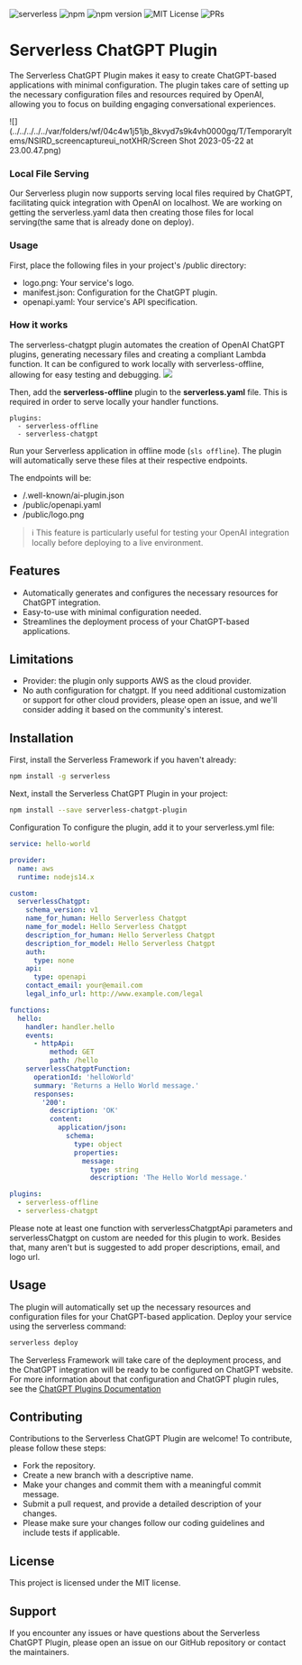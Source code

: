 ![serverless](http://public.serverless.com/badges/v3.svg)
![npm](https://img.shields.io/npm/dt/serverless-chatgpt)
![npm version](https://badge.fury.io/js/serverless-chatgpt.svg)
![MIT License](http://img.shields.io/badge/license-MIT-blue.svg?style=flat)
![PRs](https://img.shields.io/badge/PRs-welcome-brightgreen.svg?style=flat-square)

# Serverless ChatGPT Plugin
The Serverless ChatGPT Plugin makes it easy to create ChatGPT-based applications with minimal configuration. The plugin takes care of setting up the necessary configuration files and resources required by OpenAI, allowing you to focus on building engaging conversational experiences.

![](../../../../../var/folders/wf/04c4w1j51jb_8kvyd7s9k4vh0000gq/T/TemporaryItems/NSIRD_screencaptureui_notXHR/Screen Shot 2023-05-22 at 23.00.47.png)

### Local File Serving
Our Serverless plugin now supports serving local files required by ChatGPT, facilitating quick integration with OpenAI on localhost.
We are working on getting the serverless.yaml data then creating those files for local serving(the same that is already done on deploy).

### Usage
First, place the following files in your project's /public directory:
- logo.png: Your service's logo.
- manifest.json: Configuration for the ChatGPT plugin.
- openapi.yaml: Your service's API specification.

### How it works
The serverless-chatgpt plugin automates the creation of OpenAI ChatGPT plugins, generating necessary files and creating a compliant Lambda function. It can be configured to work locally with serverless-offline, allowing for easy testing and debugging.
[![](https://mermaid.ink/img/pako:eNqVlF1LwzAUhv_KId5uovO7grBvJw4GHQimu4jNaRdMk5Km0yH776Ypugm7MHcnOc_7npMmp18k1RxJRHLDyjUsB4kC6NMKzQaNxKo63RZyBd3uAwwOdrvpmtm8tLCQdS7UqlENPDWkU1RomMUK5kyJDCsLTHHoL2YwwkwoYYVWMBHO50A3okODXtV_ieGZFW-cwaRWaUMfcGM61CoTeW0cetCQzjIpFEKmDTzrlElYuspC5V478toJbbybRqau0gfb-tzY56a0VcXe0ieGPvFIY6sNchAK5lho06omPjmjM7XR766VYx1PPfNEY1HUsj3bvrb_KMdUj63zPnxqQne499huJcIZVNa4mtFJD1N-c95pl90Pwe066pWf93_580C-F8hfBPKXgfxVIH8dyN8E8reB_F3off3ngkmHFGgKJrib3a_GICF2jQUmJHKhCwyTPCGJ2jmU1VbHW5WSyJoaO6QuuXuEI8Hc1BckypisfnfHXLj3_ruJfjlvfxKpHz1nWDL1qvWPdPcNQbZxVw?type=png)](https://mermaid.live/edit#pako:eNqVlF1LwzAUhv_KId5uovO7grBvJw4GHQimu4jNaRdMk5Km0yH776Ypugm7MHcnOc_7npMmp18k1RxJRHLDyjUsB4kC6NMKzQaNxKo63RZyBd3uAwwOdrvpmtm8tLCQdS7UqlENPDWkU1RomMUK5kyJDCsLTHHoL2YwwkwoYYVWMBHO50A3okODXtV_ieGZFW-cwaRWaUMfcGM61CoTeW0cetCQzjIpFEKmDTzrlElYuspC5V478toJbbybRqau0gfb-tzY56a0VcXe0ieGPvFIY6sNchAK5lho06omPjmjM7XR766VYx1PPfNEY1HUsj3bvrb_KMdUj63zPnxqQne499huJcIZVNa4mtFJD1N-c95pl90Pwe066pWf93_580C-F8hfBPKXgfxVIH8dyN8E8reB_F3off3ngkmHFGgKJrib3a_GICF2jQUmJHKhCwyTPCGJ2jmU1VbHW5WSyJoaO6QuuXuEI8Hc1BckypisfnfHXLj3_ruJfjlvfxKpHz1nWDL1qvWPdPcNQbZxVw)

Then, add the **serverless-offline** plugin to the **serverless.yaml** file. This is required in order to serve locally your handler functions.
```
plugins:
  - serverless-offline
  - serverless-chatgpt
```

Run your Serverless application in offline mode (```sls offline```). The plugin will automatically serve these files at their respective endpoints.

The endpoints will be:
- /.well-known/ai-plugin.json
- /public/openapi.yaml
- /public/logo.png

> :information_source: This feature is particularly useful for testing your OpenAI integration locally before deploying to a live environment.

## Features
- Automatically generates and configures the necessary resources for ChatGPT integration.
- Easy-to-use with minimal configuration needed.
- Streamlines the deployment process of your ChatGPT-based applications.

## Limitations
- Provider: the plugin only supports AWS as the cloud provider.
- No auth configuration for chatgpt.
If you need additional customization or support for other cloud providers, please open an issue, and we'll consider adding it based on the community's interest.

## Installation
First, install the Serverless Framework if you haven't already:

```bash
npm install -g serverless
```

Next, install the Serverless ChatGPT Plugin in your project:
```bash
npm install --save serverless-chatgpt-plugin
```

Configuration
To configure the plugin, add it to your serverless.yml file:

```yaml
service: hello-world

provider:
  name: aws
  runtime: nodejs14.x

custom:
  serverlessChatgpt:
    schema_version: v1
    name_for_human: Hello Serverless Chatgpt
    name_for_model: Hello Serverless Chatgpt
    description_for_human: Hello Serverless Chatgpt
    description_for_model: Hello Serverless Chatgpt
    auth:
      type: none
    api:
      type: openapi
    contact_email: your@email.com
    legal_info_url: http://www.example.com/legal

functions:
  hello:
    handler: handler.hello
    events:
      - httpApi:
          method: GET
          path: /hello
    serverlessChatgptFunction:
      operationId: 'helloWorld'
      summary: 'Returns a Hello World message.'
      responses:
        '200':
          description: 'OK'
          content:
            application/json:
              schema:
                type: object
                properties:
                  message:
                    type: string
                    description: 'The Hello World message.'

plugins:
  - serverless-offline
  - serverless-chatgpt

```

Please note at least one function with serverlessChatgptApi parameters and serverlessChatgpt on custom are needed for this plugin to work. Besides that, many aren't but is suggested to add proper descriptions, email, and logo url.
## Usage
The plugin will automatically set up the necessary resources and configuration files for your ChatGPT-based application. Deploy your service using the serverless command:

```bash
serverless deploy
```
The Serverless Framework will take care of the deployment process, and the ChatGPT integration will be ready to be configured on ChatGPT website. 
For more information about that configuration and ChatGPT plugin rules, see the [ChatGPT Plugins Documentation](https://platform.openai.com/docs/plugins/introduction)

## Contributing
Contributions to the Serverless ChatGPT Plugin are welcome! To contribute, please follow these steps:

- Fork the repository.
- Create a new branch with a descriptive name.
- Make your changes and commit them with a meaningful commit message.
- Submit a pull request, and provide a detailed description of your changes.
- Please make sure your changes follow our coding guidelines and include tests if applicable.

## License
This project is licensed under the MIT license.

## Support
If you encounter any issues or have questions about the Serverless ChatGPT Plugin, please open an issue on our GitHub repository or contact the maintainers.
